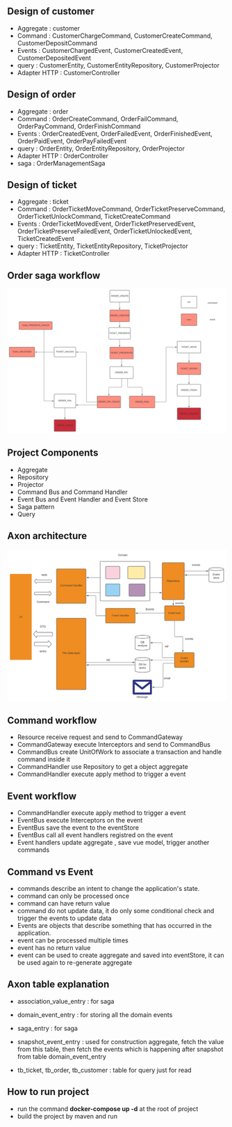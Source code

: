 ## **Design of customer**
* Aggregate : customer
* Command : CustomerChargeCommand, CustomerCreateCommand, CustomerDepositCommand
* Events : CustomerChargedEvent, CustomerCreatedEvent, CustomerDepositedEvent
* query  : CustomerEntity, CustomerEntityRepository, CustomerProjector
* Adapter HTTP : CustomerController

## **Design of order**
* Aggregate : order
* Command : OrderCreateCommand, OrderFailCommand, OrderPayCommand, OrderFinishCommand
* Events : OrderCreatedEvent, OrderFailedEvent, OrderFinishedEvent, 
OrderPaidEvent, OrderPayFailedEvent
* query  : OrderEntity, OrderEntityRepository, OrderProjector
* Adapter HTTP : OrderController
* saga : OrderManagementSaga

## **Design of ticket**
* Aggregate : ticket
* Command : OrderTicketMoveCommand, OrderTicketPreserveCommand,
 OrderTicketUnlockCommand, TicketCreateCommand
* Events : OrderTicketMovedEvent, OrderTicketPreservedEvent, OrderTicketPreserveFailedEvent,
OrderTicketUnlockedEvent, TicketCreatedEvent
* query  : TicketEntity, TicketEntityRepository, TicketProjector
* Adapter HTTP : TicketController

## **Order saga workflow**
![ORDER SAGA WORKFLOW](./orderManagementSaga%20.svg)

## **Project Components**
* Aggregate
* Repository
* Projector
* Command Bus and Command Handler
* Event Bus and Event Handler and Event Store
* Saga pattern
* Query

## **Axon architecture**
![Axon architecture](./event%20sourcing%20and%20axon.svg)


## **Command workflow**
* Resource receive request and send to
CommandGateway
* CommandGateway execute Interceptors and
send to CommandBus
* CommandBus create UnitOfWork to associate
a transaction and handle command inside it
* CommandHandler use Repository to get a 
object aggregate
* CommandHandler execute apply method to
 trigger a event


## **Event workflow**
* CommandHandler execute apply method to
   trigger a event
* EventBus execute Interceptors on the event
* EventBus save the event to the eventStore
* EventBus call all event handlers registred on
the event
* Event handlers update aggregate , save vue model,
trigger another commands


## **Command vs Event**
* commands describe an intent to change the application's state. 
* command can only be processed once
* command can have return value
* command do not update data, it
do only some conditional check
and trigger the events to update data
* Events are objects that describe something 
that has occurred in the application. 
* event can be processed multiple times
* event has no return value
* event can be used to create aggregate
and saved into eventStore, it can be used
again to re-generate aggregate

## **Axon table explanation**
* association_value_entry : for saga
* domain_event_entry : for storing all the domain events
* saga_entry : for saga
* snapshot_event_entry : used for construction aggregate,
 fetch the value from this table, then fetch the events which
 is happening after snapshot from table domain_event_entry
 
 * tb_ticket, tb_order, tb_customer : table for query
 just for read
 
 
 ## **How to run project**
 * run the command **docker-compose up -d** at the root of project
 * build the project by maven and run 